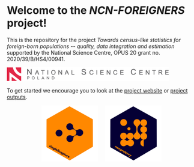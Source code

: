 # Welcome to the *NCN-FOREIGNERS* project!

This is the repository for the project *Towards census-like statistics for foreign-born populations -- quality, data integration and estimation* supported by the National Science Centre, OPUS 20 grant no. 2020/39/B/HS4/00941.

![](logo-ncn_en.png)

To get started we encourage you to look at the [project website](https://ncn-foreigners.github.io) or [project outputs](https://github.com/ncn-foreigners/outputs).

<div style="display: flex; justify-content: center; align-items: center;">
    <img src="singleRcapture.PNG" style="width: 150px; margin-right: 10px;"/>
    <img src="nonprobsvy.PNG" style="width: 150px; margin-left: 10px;"/>
</div>
